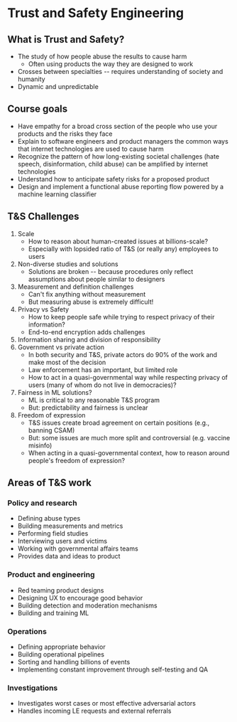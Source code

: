 # Trust and Safety Engineering

## What is Trust and Safety?

* The study of how people abuse the results to cause harm
    - Often using products the way they are designed to work
* Crosses between specialties -- requires understanding of society and humanity
* Dynamic and unpredictable

## Course goals

* Have empathy for a broad cross section of the people who use your products and the risks they face
* Explain to software engineers and product managers the common ways that internet technologies are used to cause harm
* Recognize the pattern of how long-existing societal challenges (hate speech, disinformation, child abuse) can be amplified by internet technologies
* Understand how to anticipate safety risks for a proposed product
* Design and implement a functional abuse reporting flow powered by a machine learning classifier

## T&S Challenges

1. Scale
    - How to reason about human-created issues at billions-scale?
    - Especially with lopsided ratio of T&S (or really any) employees to users
2. Non-diverse studies and solutions
    - Solutions are broken -- because procedures only reflect assumptions about people similar to designers
3. Measurement and definition challenges
    - Can't fix anything without measurement
    - But measuring abuse is extremely difficult!
4. Privacy vs Safety
    - How to keep people safe while trying to respect privacy of their information?
    - End-to-end encryption adds challenges
5. Information sharing and division of responsibility
6. Government vs private action
    - In both security and T&S, private actors do 90% of the work and make most of the decision
    - Law enforcement has an important, but limited role
    - How to act in a quasi-governmental way while respecting privacy of users (many of whom do not live in democracies)?
7. Fairness in ML solutions?
    - ML is critical to any reasonable T&S program
    - But: predictability and fairness is unclear
8. Freedom of expression
    - T&S issues create broad agreement on certain positions (e.g., banning CSAM)
    - But: some issues are much more split and controversial (e.g. vaccine misinfo)
    - When acting in a quasi-governmental context, how to reason around people's freedom of expression?

## Areas of T&S work

### Policy and research

* Defining abuse types
* Building measurements and metrics
* Performing field studies
* Interviewing users and victims
* Working with governmental affairs teams
* Provides data and ideas to product

### Product and engineering

* Red teaming product designs
* Designing UX to encourage good behavior
* Building detection and moderation mechanisms
* Building and training ML

### Operations

* Defining appropriate behavior
* Building operational pipelines
* Sorting and handling billions of events
* Implementing constant improvement through self-testing and QA

### Investigations

* Investigates worst cases or most effective adversarial actors
* Handles incoming LE requests and external referrals